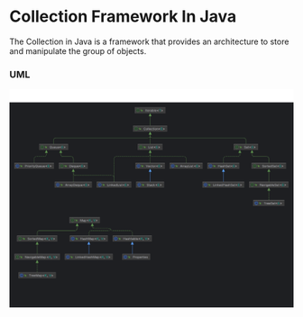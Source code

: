 # Collection Framework In Java

The Collection in Java is a framework that provides an architecture to store and manipulate the group of objects.

### UML
![UML](../CollectionFramework/files/CollectionFramework.png)

